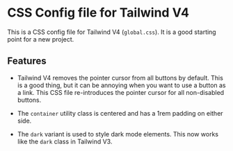 # CSS Config file for Tailwind V4

This is a CSS config file for Tailwind V4 (`global.css`). It is a good starting point for a new project.

## Features

- Tailwind V4 removes the pointer cursor from all buttons by default. This is a good thing, but it can be annoying when you want to use a button as a link. This CSS file re-introduces the pointer cursor for all non-disabled buttons.

- The `container` utility class is centered and has a 1rem padding on either side.

- The `dark` variant is used to style dark mode elements. This now works like the `dark` class in Tailwind V3.
